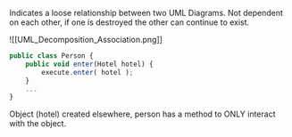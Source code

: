Indicates a loose relationship between two UML Diagrams. Not dependent on each other, if one is destroyed the other can continue to exist.

![[UML_Decomposition_Association.png]]

```javascript
public class Person {
	public void enter(Hotel hotel) {
		execute.enter( hotel );
	}
	...
}
```

Object (hotel) created elsewhere, person has a method to ONLY interact with the object.
